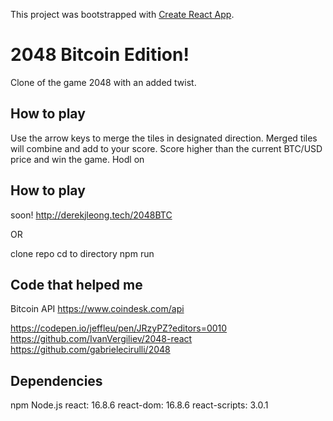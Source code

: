 This project was bootstrapped with [Create React App](https://github.com/facebook/create-react-app).

# 2048 Bitcoin Edition!

Clone of the game 2048 with an added twist.

## How to play

Use the arrow keys to merge the tiles in designated direction. Merged tiles will combine and add to your score.
Score higher than the current BTC/USD price and win the game. Hodl on

## How to play

soon! http://derekjleong.tech/2048BTC

OR

clone repo
cd to directory
npm run

## Code that helped me

Bitcoin API
https://www.coindesk.com/api

https://codepen.io/jeffleu/pen/JRzyPZ?editors=0010
https://github.com/IvanVergiliev/2048-react
https://github.com/gabrielecirulli/2048

## Dependencies
npm
Node.js
react: 16.8.6
react-dom: 16.8.6
react-scripts: 3.0.1
